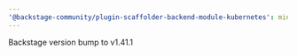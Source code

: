 ```yaml
---
'@backstage-community/plugin-scaffolder-backend-module-kubernetes': minor
---
```


Backstage version bump to v1.41.1
